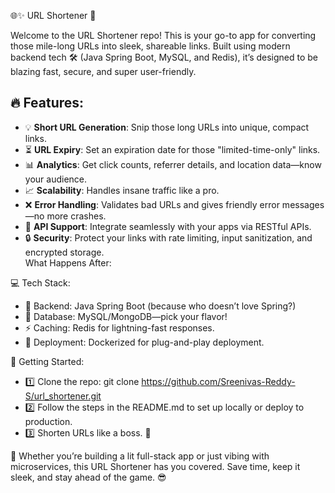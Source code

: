 🌐✨ URL Shortener 🚀

Welcome to the URL Shortener repo! This is your go-to app for converting those mile-long URLs into sleek, shareable links. Built using modern backend tech 🛠️ (Java Spring Boot, MySQL, and Redis), it’s designed to be blazing fast, secure, and super user-friendly.

## 🔥 Features: 
- 💡 **Short URL Generation**: Snip those long URLs into unique, compact links.  
- ⏳ **URL Expiry**: Set an expiration date for those "limited-time-only" links.  
- 📊 **Analytics**: Get click counts, referrer details, and location data—know your audience.  
- 📈 **Scalability**: Handles insane traffic like a pro.  
- ❌ **Error Handling**: Validates bad URLs and gives friendly error messages—no more crashes.  
- 📡 **API Support**: Integrate seamlessly with your apps via RESTful APIs.  
- 🔒 **Security**: Protect your links with rate limiting, input sanitization, and encrypted storage.  
What Happens After:

💻 Tech Stack:

- 🔧 Backend: Java Spring Boot (because who doesn’t love Spring?)
- 💾 Database: MySQL/MongoDB—pick your flavor!
- ⚡ Caching: Redis for lightning-fast responses.
- 🐳 Deployment: Dockerized for plug-and-play deployment. 

🚀 Getting Started:

- 1️⃣ Clone the repo: git clone https://github.com/Sreenivas-Reddy-S/url_shortener.git
- 2️⃣ Follow the steps in the README.md to set up locally or deploy to production.
- 3️⃣ Shorten URLs like a boss. 💼

🌟 Whether you’re building a lit full-stack app or just vibing with microservices, this URL Shortener has you covered. Save time, keep it sleek, and stay ahead of the game. 😎
